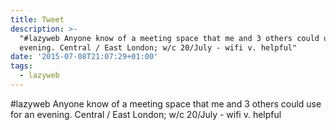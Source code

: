 ```yaml
---
title: Tweet
description: >-
  "#lazyweb Anyone know of a meeting space that me and 3 others could use for an
  evening. Central / East London; w/c 20/July - wifi v. helpful"
date: '2015-07-08T21:07:29+01:00'
tags:
  - lazyweb
---
```

#lazyweb Anyone know of a meeting space that me and 3 others could use for an evening. Central / East London; w/c 20/July - wifi v. helpful
